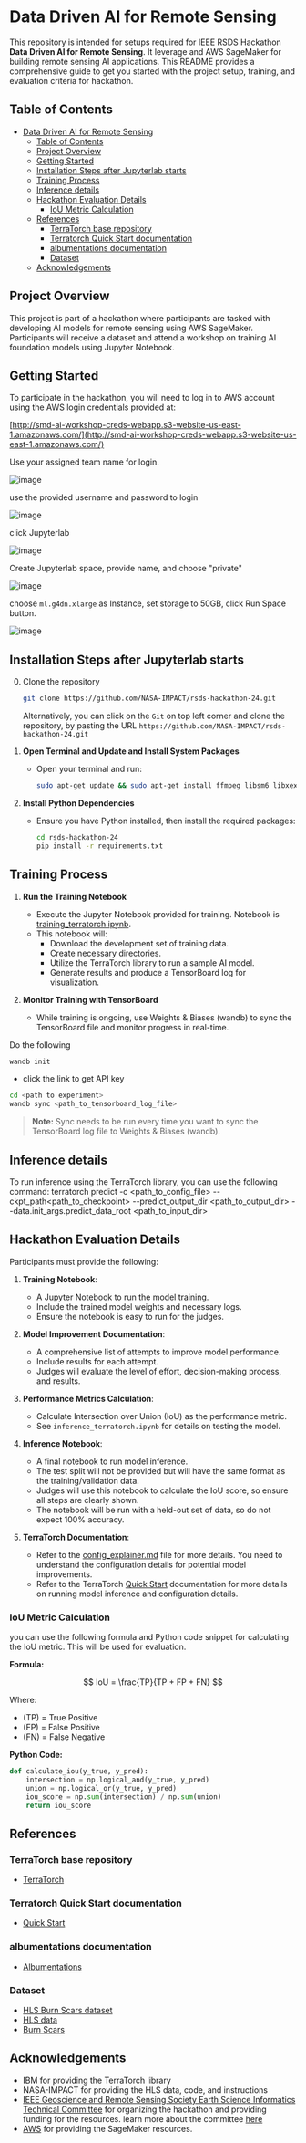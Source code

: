 # Data Driven AI for Remote Sensing

This repository is intended for setups required for IEEE RSDS Hackathon **Data Driven AI for Remote Sensing**. It leverage and AWS SageMaker for building remote sensing AI applications. This README provides a comprehensive guide to get you started with the project setup, training, and evaluation criteria for hackathon. 

## Table of Contents
- [Data Driven AI for Remote Sensing](#data-driven-ai-for-remote-sensing)
  - [Table of Contents](#table-of-contents)
  - [Project Overview](#project-overview)
  - [Getting Started](#getting-started)
  - [Installation Steps after Jupyterlab starts](#installation-steps-after-jupyterlab-starts)
  - [Training Process](#training-process)
  - [Inference details](#inference-details)
  - [Hackathon Evaluation Details](#hackathon-evaluation-details)
    - [IoU Metric Calculation](#iou-metric-calculation)
  - [References](#references)
    - [TerraTorch base repository](#terratorch-base-repository)
    - [Terratorch Quick Start documentation](#terratorch-quick-start-documentation)
    - [albumentations documentation](#albumentations-documentation)
    - [Dataset](#dataset)
  - [Acknowledgements](#acknowledgements)

## Project Overview

This project is part of a hackathon where participants are tasked with developing AI models for remote sensing using AWS SageMaker. Participants will receive a dataset and attend a workshop on training AI foundation models using Jupyter Notebook.

## Getting Started

To participate in the hackathon, you will need to log in to AWS account using the AWS login credentials provided at:

[http://smd-ai-workshop-creds-webapp.s3-website-us-east-1.amazonaws.com/](http://smd-ai-workshop-creds-webapp.s3-website-us-east-1.amazonaws.com/)

Use your assigned team name for login.

![image](https://github.com/user-attachments/assets/7c9634f5-d3cf-4398-bc5f-5ec1ab821202)

use the provided username and password to login 

![image](https://github.com/user-attachments/assets/adc7fdfc-b3f5-4605-99bd-8d5c916b013e)

click Jupyterlab 

![image](https://github.com/user-attachments/assets/5d743902-7556-4a50-b1ef-30c887ed90d9)

Create Jupyterlab space, provide name, and choose "private"

![image](https://github.com/user-attachments/assets/cbd5b10a-5f01-43d1-9450-ab9e2ab85c6c)

choose `ml.g4dn.xlarge` as Instance, set storage to 50GB, click Run Space button.

![image](https://github.com/user-attachments/assets/98448458-1763-4909-bc41-3346e5f7673c)


## Installation Steps after Jupyterlab starts

0. Clone the repository
   ```bash
   git clone https://github.com/NASA-IMPACT/rsds-hackathon-24.git
   ```
   Alternatively, you can click on the `Git` on top left corner and clone the repository, by pasting the URL `https://github.com/NASA-IMPACT/rsds-hackathon-24.git`

1. **Open Terminal and Update and Install System Packages**
   - Open your terminal and run:
     ```bash
     sudo apt-get update && sudo apt-get install ffmpeg libsm6 libxext6 -y
     ```

2. **Install Python Dependencies**
   - Ensure you have Python installed, then install the required packages:
     ```bash
     cd rsds-hackathon-24
     pip install -r requirements.txt
     ```

## Training Process

1. **Run the Training Notebook** 
   - Execute the Jupyter Notebook provided for training. Notebook is [training_terratorch.ipynb](training_terratorch.ipynb).
   - This notebook will:
     - Download the development set of training data.
     - Create necessary directories.
     - Utilize the TerraTorch library to run a sample AI model.
     - Generate results and produce a TensorBoard log for visualization.

2. **Monitor Training with TensorBoard**
   - While training is ongoing, use Weights & Biases (wandb) to sync the TensorBoard file and monitor progress in real-time.

Do the following
```bash
wandb init
```
- click the link to get API key

```bash
cd <path to experiment>
wandb sync <path_to_tensorboard_log_file>
```
> **Note:** Sync needs to be run every time you want to sync the TensorBoard log file to Weights & Biases (wandb).

## Inference details

To run inference using the TerraTorch library, you can use the following command:
terratorch predict -c <path_to_config_file> --ckpt_path<path_to_checkpoint> --predict_output_dir <path_to_output_dir> --data.init_args.predict_data_root <path_to_input_dir>

## Hackathon Evaluation Details 

Participants must provide the following:

1. **Training Notebook**:
   - A Jupyter Notebook to run the model training.
   - Include the trained model weights and necessary logs.
   - Ensure the notebook is easy to run for the judges.

2. **Model Improvement Documentation**:
   - A comprehensive list of attempts to improve model performance.
   - Include results for each attempt.
   - Judges will evaluate the level of effort, decision-making process, and results.

3. **Performance Metrics Calculation**:
   - Calculate Intersection over Union (IoU) as the performance metric.
   - See `inference_terratorch.ipynb` for details on testing the model.

4. **Inference Notebook**:
   - A final notebook to run model inference.
   - The test split will not be provided but will have the same format as the training/validation data.
   - Judges will use this notebook to calculate the IoU score, so ensure all steps are clearly shown.
   - The notebook will be run with a held-out set of data, so do not expect 100% accuracy.

5. **TerraTorch Documentation**:
   - Refer to the [config_explainer.md](configs/config_explainer.md) file for more details. You need to understand the configuration details for potential model improvements.
   - Refer to the TerraTorch [Quick Start](https://ibm.github.io/terratorch/quick_start/) documentation for more details on running model inference and configuration details.

### IoU Metric Calculation

you can use the following formula and Python code snippet for calculating the IoU metric. This will be used for evaluation.

**Formula:**

$$
IoU = \frac{TP}{TP + FP + FN}
$$

Where:
- \(TP\) = True Positive
- \(FP\) = False Positive
- \(FN\) = False Negative


**Python Code:**
```python
def calculate_iou(y_true, y_pred):
    intersection = np.logical_and(y_true, y_pred)
    union = np.logical_or(y_true, y_pred)
    iou_score = np.sum(intersection) / np.sum(union)
    return iou_score
```
## References

### TerraTorch base repository
- [TerraTorch](https://github.com/IBM/terratorch)
### Terratorch Quick Start documentation
- [Quick Start](https://ibm.github.io/terratorch/quick_start/)
### albumentations documentation
- [Albumentations](https://albumentations.ai/docs/)
### Dataset
- [HLS Burn Scars dataset](https://huggingface.co/datasets/Muthukumaran/fire_scars_hackathon_dataset)
- [HLS data](https://hls.gsfc.nasa.gov/hls-data/)
- [Burn Scars](https://www.weather.gov/sew/burnscar)

## Acknowledgements

- IBM for providing the TerraTorch library
- NASA-IMPACT for providing the HLS data, code, and instructions
- [IEEE Geoscience and Remote Sensing Society Earth Science Informatics Technical Committee](https://www.grss-ieee.org/technical-committees/earth-science-informatics/) for organizing the hackathon and providing funding for the resources. learn more about the committee [here](https://www.grss-ieee.org/technical-committees/earth-science-informatics/)
- [AWS](https://aws.amazon.com/) for providing the SageMaker resources.

